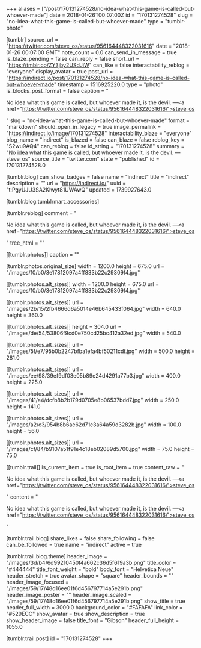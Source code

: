 +++
aliases = ["/post/170131274528/no-idea-what-this-game-is-called-but-whoever-made"]
date = 2018-01-26T00:07:00Z
id = "170131274528"
slug = "no-idea-what-this-game-is-called-but-whoever-made"
type = "tumblr-photo"

[tumblr]
source_url = "https://twitter.com/steve_os/status/956164448322031616"
date = "2018-01-26 00:07:00 GMT"
note_count = 0.0
can_send_in_message = true
is_blaze_pending = false
can_reply = false
short_url = "https://tmblr.co/ZY3jby2USdJiW"
can_like = false
interactability_reblog = "everyone"
display_avatar = true
post_url = "https://indirect.io/post/170131274528/no-idea-what-this-game-is-called-but-whoever-made"
timestamp = 1516925220.0
type = "photo"
is_blocks_post_format = false
caption = "<p>No idea what this game is called, but whoever made it, is the devil. —<a href=\"https://twitter.com/steve_os/status/956164448322031616\">steve_os</a></p>"
slug = "no-idea-what-this-game-is-called-but-whoever-made"
format = "markdown"
should_open_in_legacy = true
image_permalink = "https://indirect.io/image/170131274528"
interactability_blaze = "everyone"
blog_name = "indirect"
is_blazed = false
can_blaze = false
reblog_key = "S2wu9AQ4"
can_reblog = false
id_string = "170131274528"
summary = "No idea what this game is called, but whoever made it, is the devil. —steve_os"
source_title = "twitter.com"
state = "published"
id = 170131274528.0

[tumblr.blog]
can_show_badges = false
name = "indirect"
title = "indirect"
description = ""
url = "https://indirect.io/"
uuid = "t:PgyUJU3SA2Klwyt81UWAwQ"
updated = 1739927643.0

[tumblr.blog.tumblrmart_accessories]

[tumblr.reblog]
comment = "<p>No idea what this game is called, but whoever made it, is the devil. —<a href=\"https://twitter.com/steve_os/status/956164448322031616\">steve_os</a></p>"
tree_html = ""

[[tumblr.photos]]
caption = ""

[tumblr.photos.original_size]
width = 1200.0
height = 675.0
url = "/images/f0/b0/3e17812097a4ff833b22c29309f4.jpg"

[[tumblr.photos.alt_sizes]]
width = 1200.0
height = 675.0
url = "/images/f0/b0/3e17812097a4ff833b22c29309f4.jpg"

[[tumblr.photos.alt_sizes]]
url = "/images/2b/15/2fb4666d6a5014e46b645433f064.jpg"
width = 640.0
height = 360.0

[[tumblr.photos.alt_sizes]]
height = 304.0
url = "/images/de/54/53806f9cd0e750cd25bc412a32ed.jpg"
width = 540.0

[[tumblr.photos.alt_sizes]]
url = "/images/5f/e7/95b0b2247bfba1efa4bf50211cdf.jpg"
width = 500.0
height = 281.0

[[tumblr.photos.alt_sizes]]
url = "/images/ee/98/39ef9df03e05b89e24d4291a77b3.jpg"
width = 400.0
height = 225.0

[[tumblr.photos.alt_sizes]]
url = "/images/41/a4/dcfb8b2b179d0705e8b06537bdd7.jpg"
width = 250.0
height = 141.0

[[tumblr.photos.alt_sizes]]
url = "/images/a2/c3/954b8b6ae62d71c3a64a59d3282b.jpg"
width = 100.0
height = 56.0

[[tumblr.photos.alt_sizes]]
url = "/images/cf/84/b9107a51f91e4c18eb02089d5700.jpg"
width = 75.0
height = 75.0

[[tumblr.trail]]
is_current_item = true
is_root_item = true
content_raw = "<p>No idea what this game is called, but whoever made it, is the devil. —<a href=\"https://twitter.com/steve_os/status/956164448322031616\">steve_os</a></p>"
content = "<p>No idea what this game is called, but whoever made it, is the devil. &mdash;<a href=\"https://twitter.com/steve_os/status/956164448322031616\">steve_os</a></p>"

[tumblr.trail.blog]
share_likes = false
share_following = false
can_be_followed = true
name = "indirect"
active = true

[tumblr.trail.blog.theme]
header_image = "/images/3d/b4/6d99210450f4a662c36d5f619a3b.png"
title_color = "#444444"
title_font_weight = "bold"
body_font = "Helvetica Neue"
header_stretch = true
avatar_shape = "square"
header_bounds = ""
header_image_focused = "/images/59/17/48d16ee01f6d456797714a5e291b.png"
header_image_poster = ""
header_image_scaled = "/images/59/17/48d16ee01f6d456797714a5e291b.png"
show_title = true
header_full_width = 3000.0
background_color = "#FAFAFA"
link_color = "#529ECC"
show_avatar = true
show_description = true
show_header_image = false
title_font = "Gibson"
header_full_height = 1055.0

[tumblr.trail.post]
id = "170131274528"
+++
